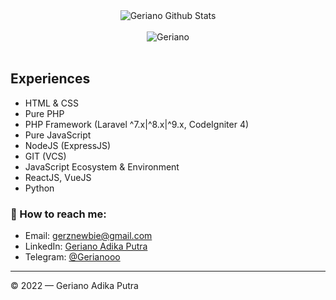 <div align="center">
  <img src="https://github-readme-stats.vercel.app/api?username=Geriano&show_icons=true&theme=dracula" alt="Geriano Github Stats">
  <br><br>
  <img src="https://komarev.com/ghpvc/?username=Geriano&color=F4A4B5&style=flat" alt="Geriano" />
</div>
<br>

## Experiences
- HTML & CSS
- Pure PHP
- PHP Framework (Laravel ^7.x|^8.x|^9.x, CodeIgniter 4)
- Pure JavaScript
- NodeJS (ExpressJS)
- GIT (VCS)
- JavaScript Ecosystem & Environment
- ReactJS, VueJS
- Python

### 🚀 How to reach me:
- Email: [gerznewbie@gmail.com](mailto:gerznewbie@gmail.com)
- LinkedIn: [Geriano Adika Putra](https://www.linkedin.com/in/geriano-a-957697206)
- Telegram: [@Gerianooo](https://t.me/Gerianooo)

---

© 2022 — Geriano Adika Putra
